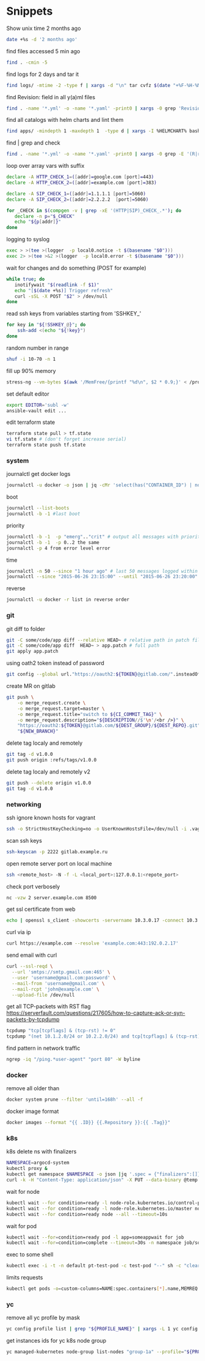 # Snippets

Show unix time 2 months ago

```bash
date +%s -d '2 months ago'
```

find files accessed 5 min ago

```bash
find . -cmin -5
```

find logs for 2 days and tar it

```bash
find logs/ -mtime -2 -type f | xargs -d "\n" tar cvfz $(date "+%F-%H-%M-%S")-logs.tar.gz
```

find Revision: field in all y(a)ml files

```bash
find . -name '*.yml' -o -name '*.yaml' -print0 | xargs -0 grep 'Revision:' | grep -v depricated
```

find all catalogs with helm charts and lint them

```bash
find apps/ -mindepth 1 -maxdepth 1  -type d | xargs -I %HELMCHART% bash -c "helm dependency build %HELMCHART% && helm lint --with-subcharts --debug %HELMCHART%"
```

find | grep and check
```bash
find . -name '*.yml' -o -name '*.yaml' -print0 | xargs -0 grep -E '(R|r)evision: .+' | grep -vE '(depricated|HEAD)' || EXIT_CODE=$?
```

loop over array vars with suffix

```bash
declare -A HTTP_CHECK_1=([addr]=google.com [port]=443)
declare -A HTTP_CHECK_2=([addr]=example.com [port]=383)

declare -A SIP_CHECK_1=([addr]=1.1.1.1 [port]=5060)
declare -A SIP_CHECK_2=([addr]=2.2.2.2  [port]=5060)

for _CHECK in $(compgen -v | grep -xE '(HTTP|SIP)_CHECK_.*'); do
   declare -n p="$_CHECK"
   echo "${p[addr]}"
done
```

logging to syslog

```bash
exec > >(tee >(logger  -p local0.notice -t $(basename "$0")))
exec 2> >(tee >&2 >(logger  -p local0.error -t $(basename "$0")))
```

wait for changes and do something (POST for example)

```bash
while true; do
   inotifywait "$(readlink -f $1)"
   echo "[$(date +%s)] Trigger refresh"
   curl -sSL -X POST "$2" > /dev/null
done
```

read ssh keys from variables starting from 'SSHKEY\_'

```bash
for key in "${!SSHKEY_@}"; do
    ssh-add <(echo "${!key}")
done
```

random number in range

```bash
shuf -i 10-70 -n 1
```

fill up 90% memory

```bash
stress-ng --vm-bytes $(awk '/MemFree/{printf "%d\n", $2 * 0.9;}' < /proc/meminfo)k --vm-keep -m 1
```

set default editor

```bash
export EDITOR='subl -w'
ansible-vault edit ...
```

edit terraform state

```bash
terraform state pull > tf.state
vi tf.state # (don't forget increase serial)
terraform state push tf.state
```

### system

journalctl get docker logs

```bash
journalctl -u docker -o json | jq -cMr 'select(has("CONTAINER_ID") | not) | .MESSAGE'
```

boot

```bash
journalctl --list-boots
journalctl -b -1 #last boot
```

priority

```bash
journalctl -b -1  -p "emerg".."crit" # output all messages with priority between emergency and critical from last boot
journalctl -b -1  -p 0..2 the same
journalctl -p 4 from error level error
```

time

```bash
journalctl -n 50 --since "1 hour ago" # last 50 messages logged within the last hour
journalctl --since "2015-06-26 23:15:00" --until "2015-06-26 23:20:00" # system time spec: https://www.freedesktop.org/software/systemd/man/systemd.time.html
```

reverse

```bash
journalctl -u docker -r list in reverse order
```

### git

git diff to folder

```bash
git -C some/code/app diff --relative HEAD~ # relative path in patch file
git -C some/code/app diff  HEAD~ > app.patch # full path
git apply app.patch
```

using oath2 token instead of password

```bash
git config --global url."https://oauth2:${TOKEN}@gitlab.com/".insteadOf https://gitlab.com/
```

create MR on gitlab

```bash
git push \
    -o merge_request.create \
    -o merge_request.target=master \
    -o merge_request.title="switch to ${CI_COMMIT_TAG}" \
    -o merge_request.description="${DESCRIPTION//$'\n'/<br />}" \
    "https://oauth2:${TOKEN}@gitlab.com/${DEST_GROUP}/${DEST_REPO}.git" \
    "${NEW_BRANCH}"
```

delete tag localy and remotely

```bash
git tag -d v1.0.0
git push origin :refs/tags/v1.0.0
```

delete tag localy and remotely v2

```bash
git push --delete origin v1.0.0
git tag -d v1.0.0
```

### networking

ssh ignore known hosts for vagrant

```bash
ssh -o StrictHostKeyChecking=no -o UserKnownHostsFile=/dev/null -i .vagrant/machines/test00/virtualbox/private_key vagrant@192.168.56.99
```

scan ssh keys

```bash
ssh-keyscan -p 2222 gitlab.example.ru
```

open remote server port on local machine

```bash
ssh <remote_host> -N -f -L <local_port>:127.0.0.1:<repote_port>
```

check port verbosely

```bash
nc -vzw 2 server.example.com 8500
```

get ssl certificate from web

```bash
echo | openssl s_client -showcerts -servername 10.3.0.17 -connect 10.3.0.17:443 2>/dev/null | openssl x509 -inform pem -noout -text
```

curl via ip

```bash
curl https://example.com --resolve 'example.com:443:192.0.2.17'
```

send email with curl

```bash
curl --ssl-reqd \
  --url 'smtps://smtp.gmail.com:465' \
  --user 'username@gmail.com:password' \
  --mail-from 'username@gmail.com' \
  --mail-rcpt 'john@example.com' \
  --upload-file /dev/null
```

get all TCP-packets with RST flag https://serverfault.com/questions/217605/how-to-capture-ack-or-syn-packets-by-tcpdump

```bash
tcpdump "tcp[tcpflags] & (tcp-rst) != 0"
tcpdump "(net 10.1.2.0/24 or 10.2.2.0/24) and tcp[tcpflags] & (tcp-rst) != 0"
```

find pattern in network traffic

```bash
ngrep -iq "/ping.*user-agent" "port 80" -W byline
```

### docker

remove all older than

```bash
docker system prune --filter 'until=168h' --all -f
```

docker image format

```bash
docker images --format "{{ .ID}} {{.Repository }}:{{ .Tag}}"
```

### k8s

k8s delete ns with finalizers

```bash
NAMESPACE=argocd-system
kubectl proxy &
kubectl get namespace $NAMESPACE -o json |jq '.spec = {"finalizers":[]}' >temp.json
curl -k -H "Content-Type: application/json" -X PUT --data-binary @temp.json 127.0.0.1:8001/api/v1/namespaces/$NAMESPACE/finalize
```

wait for node

```bash
kubectl wait --for condition=ready -l node-role.kubernetes.io/control-plane node
kubectl wait --for condition=ready -l node-role.kubernetes.io/master node
kubectl wait --for condition=ready node --all --timeout=10s
```

wait for pod

```bash
kubectl wait --for=condition=ready pod -l app=someappwait for job
kubectl wait --for=condition=complete --timeout=30s -n namespace job/some-job
```

exec to some shell

```bash
kubectl exec -i -t -n default pt-test-pod -c test-pod "--" sh -c "clear; (bash || ash || sh)"
```

limits requests

```bash
kubectl get pods -o=custom-columns=NAME:spec.containers[*].name,MEMREQ:spec.containers[*].resources.requests.memory,MEMLIM:spec.containers[*].resources.limits.memory,CPUREQ:spec.containers[*].resources.requests.cpu,CPULIM:spec.containers[*].resources.limits.cpu
```

### yc

remove all yc profile by mask

```bash
yc config profile list | grep "${PROFILE_NAME}" | xargs -L 1 yc config profile delete
```

get instances ids for yc k8s node group

```bash
yc managed-kubernetes node-group list-nodes "group-1a" --profile="${PROFILE_NAME}" --format json | jq '.[].kubernetes_status.id'
```
